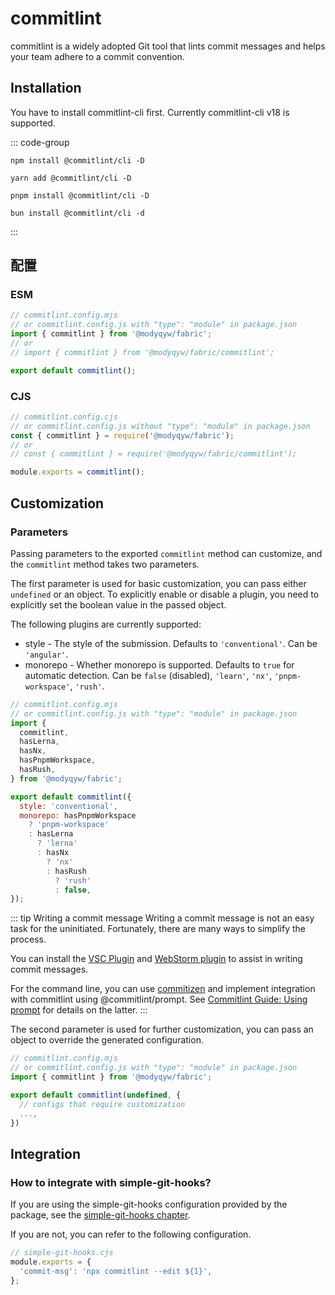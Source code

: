 # commitlint

commitlint is a widely adopted Git tool that lints commit messages and helps your team adhere to a commit convention.

## Installation

You have to install commitlint-cli first. Currently commitlint-cli v18 is supported.

::: code-group

```shell [npm]
npm install @commitlint/cli -D
```

```shell [yarn]
yarn add @commitlint/cli -D
```

```shell [pnpm]
pnpm install @commitlint/cli -D
```

```shell [bun(experimental)]
bun install @commitlint/cli -d
```

:::

## 配置

### ESM

```javascript
// commitlint.config.mjs
// or commitlint.config.js with "type": "module" in package.json
import { commitlint } from '@modyqyw/fabric';
// or
// import { commitlint } from '@modyqyw/fabric/commitlint';

export default commitlint();
```

### CJS

```javascript
// commitlint.config.cjs
// or commitlint.config.js without "type": "module" in package.json
const { commitlint } = require('@modyqyw/fabric');
// or
// const { commitlint } = require('@modyqyw/fabric/commitlint');

module.exports = commitlint();
```

## Customization

### Parameters

Passing parameters to the exported `commitlint` method can customize, and the `commitlint` method takes two parameters.

The first parameter is used for basic customization, you can pass either `undefined` or an object. To explicitly enable or disable a plugin, you need to explicitly set the boolean value in the passed object.

The following plugins are currently supported:

- style - The style of the submission. Defaults to `'conventional'`. Can be `'angular'`.
- monorepo - Whether monorepo is supported. Defaults to `true` for automatic detection. Can be `false` (disabled), `'learn'`, `'nx'`, `'pnpm-workspace'`, `'rush'`.

```javascript
// commitlint.config.mjs
// or commitlint.config.js with "type": "module" in package.json
import {
  commitlint,
  hasLerna,
  hasNx,
  hasPnpmWorkspace,
  hasRush,
} from '@modyqyw/fabric';

export default commitlint({
  style: 'conventional',
  monorepo: hasPnpmWorkspace
    ? 'pnpm-workspace'
    : hasLerna
      ? 'lerna'
      : hasNx
        ? 'nx'
        : hasRush
          ? 'rush'
          : false,
});
```

::: tip Writing a commit message
Writing a commit message is not an easy task for the uninitiated. Fortunately, there are many ways to simplify the process.

You can install the [VSC Plugin](https://marketplace.visualstudio.com/search?term=commit&target=VSCode&category=All%20categories&sortBy=Relevance) and [ WebStorm plugin](https://plugins.jetbrains.com/search?products=webstorm&search=commit) to assist in writing commit messages.

For the command line, you can use [commitizen](https://github.com/commitizen/cz-cli) and implement integration with commitlint using @commitlint/prompt. See [Commitlint Guide: Using prompt](https://commitlint.js.org/#/guides-use-prompt) for details on the latter.
:::

The second parameter is used for further customization, you can pass an object to override the generated configuration.

```javascript
// commitlint.config.mjs
// or commitlint.config.js with "type": "module" in package.json
import { commitlint } from '@modyqyw/fabric';

export default commitlint(undefined, {
  // configs that require customization
  ...,
})
```

## Integration

### How to integrate with simple-git-hooks?

If you are using the simple-git-hooks configuration provided by the package, see the [simple-git-hooks chapter](../git/simple-git-hooks.md).

If you are not, you can refer to the following configuration.

```javascript
// simple-git-hooks.cjs
module.exports = {
  'commit-msg': 'npx commitlint --edit ${1}',
};
```
